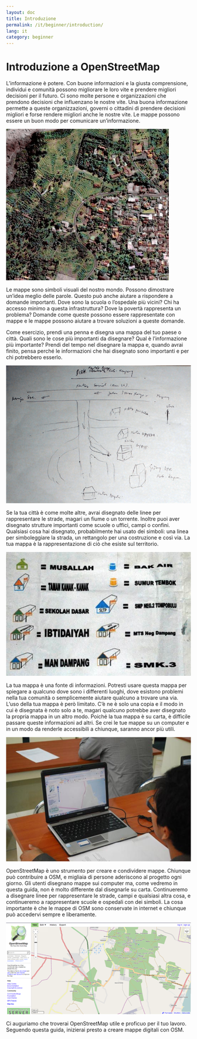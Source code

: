 ```yaml
---
layout: doc
title: Introduzione
permalink: /it/beginner/introduction/
lang: it
category: beginner
---
```


Introduzione a OpenStreetMap
============================

L’informazione è potere. Con buone informazioni e la giusta
comprensione, individui e comunità possono migliorare le loro vite e
prendere migliori decisioni per il futuro. Ci sono molte persone e
organizzazioni che prendono decisioni che influenzano le nostre vite.
 Una buona informazione permette a queste organizzazioni, governi o
cittadini di prendere decisioni migliori e forse rendere migliori anche
le nostre vite. Le mappe possono essere un buon modo per comunicare un’informazione.

![Un villaggio in Indonesia][]

Le mappe sono simboli visuali del nostro mondo. Possono dimostrare un’idea
meglio delle parole. Questo può anche aiutare a rispondere a domande
importanti. Dove sono la scuola o l’ospedale più vicini? Chi ha accesso
minimo a questa infrastruttura? Dove la povertà rappresenta un problema?
Domande come queste possono essere rappresentate con mappe e le mappe
possono aiutare a trovare soluzioni a queste domande.

Come esercizio, prendi una penna e disegna una mappa del tuo paese o
città. Quali sono le cose più importanti da disegnare? Qual è
l’informazione più importante? Prendi del tempo nel disegnare la mappa
e, quando avrai finito, pensa perché le informazioni che hai disegnato
sono importanti e per chi potrebbero esserlo.

![Esempio di mappa disegnata a mano][]

Se la tua città è come molte altre, avrai disegnato delle linee per
rappresentare le strade, magari un fiume o un torrente. Inoltre puoi
aver disegnato strutture importanti come scuole o uffici, campi o
confini. Qualsiasi cosa hai disegnato, probabilmente hai usato dei
simboli: una linea per simboleggiare la strada, un rettangolo per una
costruzione e così via. La tua mappa è la rappresentazione di ciò che
esiste sul territorio.

![Esempi di simboli][]

La tua mappa è una fonte di informazioni. Potresti usare questa mappa
per spiegare a qualcuno dove sono i differenti luoghi, dove esistono
problemi nella tua comunità o semplicemente aiutare qualcuno a trovare
una via. L’uso della tua mappa è però limitato. C’è ne è solo una copia
e il modo in cui è disegnata è noto solo a te, magari qualcuno potrebbe
aver disegnato la propria mappa in un altro modo. Poiché la tua mappa è
su carta, è difficile passare queste informazioni ad altri. Se crei le
tue mappe su un computer e in un modo da renderle accessibili a
chiunque, saranno ancor più utili.

![Mappe su computer][]

OpenStreetMap è uno strumento per creare e condividere mappe. Chiunque
può contribuire a OSM, e migliaia di persone aderiscono al progetto ogni
giorno. Gli utenti disegnano mappe sui computer ma, come vedremo in
questa guida, non è molto differente dal disegnarle su carta.
Continueremo a disegnare linee per rappresentare le strade, campi e
qualsiasi altra cosa, e continueremo a rappresentare scuole e ospedali
con dei simboli. La cosa importante è che le mappe di OSM sono
conservate in internet e chiunque può accedervi sempre e liberamente.

![Mappe digitali con OpenStreetMap][]

Ci auguriamo che troverai OpenStreetMap utile e proficuo per il tuo
lavoro. Seguendo questa guida, inizierai presto a creare mappe digitali
con OSM.


[Un villaggio in Indonesia]: /images/it/beginner/01_introduction/it_beg_01_introduction_image00_village-in-indonesia.png
[Esempio di mappa disegnata a mano]: /images/it/beginner/01_introduction/it_beg_01_introduction_image01_hand-drawn-map.png
[Esempi di simboli]: /images/it/beginner/01_introduction/it_beg_01_introduction_image02_examples-of-symbols.png
[Mappe su computer]: /images/it/beginner/01_introduction/it_beg_01_introduction_image03_mapping-on-computer.png
[Mappe digitali con OpenStreetMap]: /images/it/beginner/01_introduction/it_beg_01_introduction_image04_digital-maps-with-osm.png

